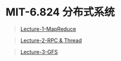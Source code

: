 # MIT-6.824 分布式系统

> [Lecture-1-MapReduce](./Lecture/MapReduce/note.md)

> [Lecture-2-RPC & Thread](./Lecture/MapReduce/)

> [Lecture-3-GFS](./Lecture/GFS/note.md)